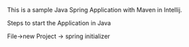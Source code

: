 This is a sample Java Spring Application with Maven in Intellij.

Steps to start the Application in Java

File->new Project -> spring initializer 